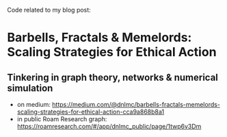 Code related to my blog post:

# Barbells, Fractals & Memelords: Scaling Strategies for Ethical Action
## Tinkering in graph theory, networks & numerical simulation

- on medium: https://medium.com/@dnlmc/barbells-fractals-memelords-scaling-strategies-for-ethical-action-cca9a868b8a1
- in public Roam Research graph: https://roamresearch.com/#/app/dnlmc_public/page/1twp6v3Dm
